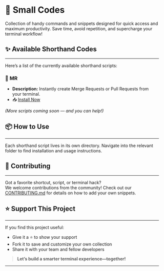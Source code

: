 # 🚀 Small Codes

Collection of handy commands and snippets designed for quick access and maximum productivity. Save time, avoid repetition, and supercharge your terminal workflow!

## ✨ Available Shorthand Codes
---
Here’s a list of the currently available shorthand scripts:

### 🔧 **MR**
- **Description:** Instantly create Merge Requests or Pull Requests from your terminal.
- 📥 [Install Now](./mr)

*(More scripts coming soon — and you can help!)*

## 📦 How to Use
---
Each shorthand script lives in its own directory. Navigate into the relevant folder to find installation and usage instructions.

## 🤝 Contributing
---
Got a favorite shortcut, script, or terminal hack?  
We welcome contributions from the community! Check out our [CONTRIBUTING.md](CONTRIBUTING.md) for details on how to add your own snippets.

## ⭐ Support This Project
---
If you find this project useful:
- Give it a ⭐ to show your support
- Fork it to save and customize your own collection
- Share it with your team and fellow developers

> **Let’s build a smarter terminal experience—together!**

---
